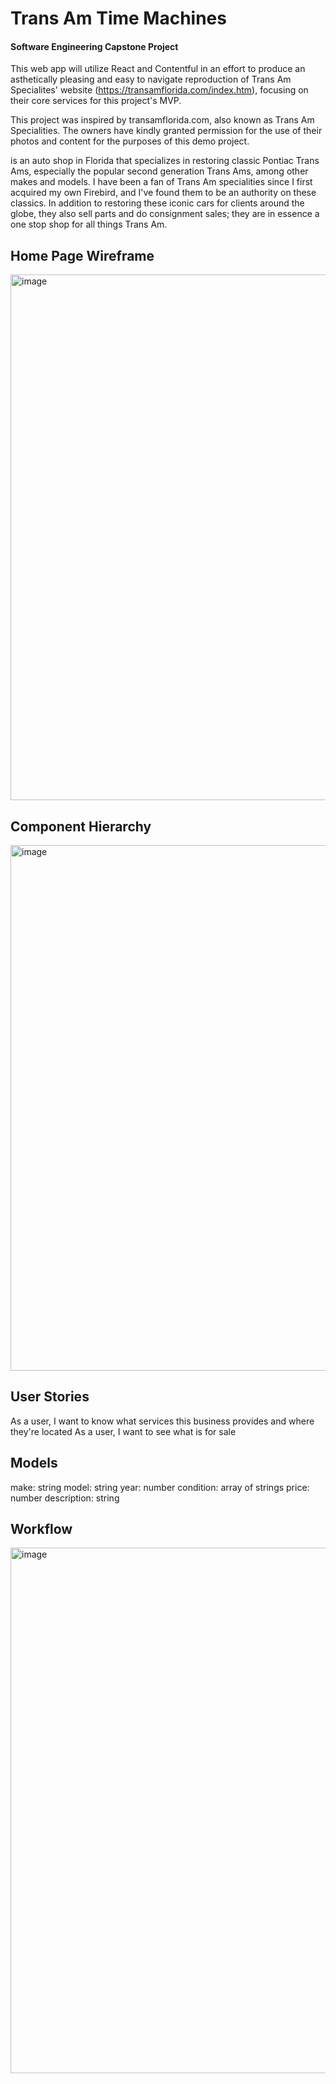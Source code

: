 # Trans Am Time Machines

#### Software Engineering Capstone Project

This web app will utilize React and Contentful in an effort to produce an asthetically pleasing and easy to navigate reproduction of Trans Am Specialites' website (https://transamflorida.com/index.htm), focusing on their core services for this project's MVP.

This project was inspired by transamflorida.com, also known as Trans Am Specialities.  The owners have kindly granted permission for the use of their photos and content for the purposes of this demo project.

 is an auto shop in Florida that specializes in restoring classic Pontiac Trans Ams, especially the popular second generation Trans Ams, among other makes and models.  I have been a fan of Trans Am specialities since I first acquired my own Firebird, and I've found them to be an authority on these classics.  In addition to restoring these iconic cars for clients around the globe, they also sell parts and do consignment sales; they are in essence a one stop shop for all things Trans Am.

## Home Page Wireframe

<img width="841" alt="image" src="https://user-images.githubusercontent.com/62805525/157369588-aa6bf487-523f-46e2-9fbc-2e6be9467422.png">

## Component Hierarchy

<img width="841" alt="image" src="https://user-images.githubusercontent.com/62805525/157371616-86495287-5097-4873-9907-70def69f8682.png">

## User Stories

As a user, I want to know what services this business provides and where they're located
As a user, I want to see what is for sale

## Models

make: string
model: string
year: number
condition: array of strings
price: number
description: string

## Workflow

<img width="841" alt="image" src="https://user-images.githubusercontent.com/62805525/157550135-105346f0-1119-4e32-af1a-4b71fb6d8586.png">


